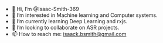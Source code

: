 - 👋 Hi, I’m @Isaac-Smith-369
- 👀 I’m interested in Machine learning and Computer systems.
- 🌱 I’m currently learning Deep Learning and rxjs.
- 💞️ I’m looking to collaborate on ASR projects.
- 📫 How to reach me: isaack.bsmith@gmail.com

<!---
Isaac-Smith-369/Isaac-Smith-369 is a ✨ special ✨ repository because its `README.md` (this file) appears on your GitHub profile.
You can click the Preview link to take a look at your changes.
--->
